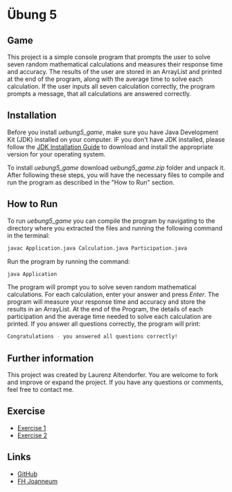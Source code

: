 # Übung 5 
## Game
This project is a simple console program that prompts the user to solve seven random mathematical calculations and measures their response time and accuracy. The results of the user are stored in an ArrayList and printed at the end of the program, along with the average time to solve each calculation. If the user inputs all seven calculation correctly, the program prompts a message, that all calculations are answered correctly.
## Installation
Before you install *uebung5_game*, make sure you have Java Development Kit (JDK) installed on your computer. IF you don't have JDK installed, please follow the [JDK Installation Guide](https://docs.oracle.com/en/java/javase/20/install/overview-jdk-installation.html#GUID-8677A77F-231A-40F7-98B9-1FD0B48C346A) to download and install the appropriate version for your operating system.

To install *uebung5_game* download *uebung5_game.zip* folder and unpack it. After following these steps, you will have the necessary files to compile and run the program as described in the "How to Run" section.
## How to Run
To run *uebung5_game* you can compile the program by navigating to the directory where you extracted the files and running the following command in the terminal:
```bash
javac Application.java Calculation.java Participation.java
```
Run the program by running the command:
```bash
java Application
```
The program will prompt you to solve seven random mathematical calculations. For each calculation, enter your answer and press *Enter*. The program will measure your response time and accuracy and store the results in an ArrayList. At the end of the Program, the details of each participation and the average time needed to solve each calculation are printed. If you answer all questions correctly, the program will print:
```bash
Congratulations - you answered all questions correctly!
```
## Further information
This project was created by Laurenz Altendorfer. You are welcome to fork and improve or expand the project. If you have any questions or comments, feel free to contact me.

## Exercise 
- [Exercise 1](exercise1.md)
- [Exercise 2](exercise2.md)

## Links
- [GitHub](https://github.com/laurenzalt)
- [FH Joanneum](https://www.fh-joanneum.at/)